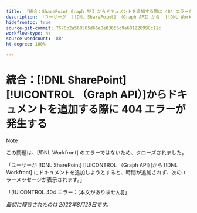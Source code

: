 ```yaml
---
title: 「統合：SharePoint Graph API からドキュメントを追加する際に 404 エラーが発生する」
description: 「ユーザーが  [!DNL SharePoint] （Graph API）から  [!DNL Workfront]  にドキュメントを追加しようとすると、時間が追加されず、次のエラーメッセージが表示されます。」
hidefromtoc: true
source-git-commit: 7570b2a560505d66e0e83656c9a601226998c11c
workflow-type: ht
source-wordcount: '88'
ht-degree: 100%

---
```



# 統合：[!DNL SharePoint] [!UICONTROL （Graph API）]からドキュメントを追加する際に 404 エラーが発生する

>[!NOTE]
>
>この問題は、[!DNL Workfront] のエラーではないため、クローズされました。

「ユーザーが [!DNL SharePoint] [!UICONTROL （Graph API）]から [!DNL Workfront] にドキュメントを追加しようとすると、時間が追加されず、次のエラーメッセージが表示されます。」

「[!UICONTROL 404 エラー：[本文がありません]]」

_最初に報告されたのは 2022年8月29日です。_

